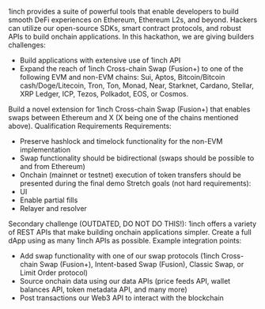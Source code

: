 1inch provides a suite of powerful tools that enable developers to build smooth DeFi experiences on Ethereum, Ethereum L2s, and beyond. Hackers can utilize our open-source SDKs, smart contract protocols, and robust APIs to build onchain applications. In this hackathon, we are giving builders challenges:
* Build applications with extensive use of 1inch API
* Expand the reach of 1inch Cross-chain Swap (Fusion+) to one of the following EVM and non-EVM chains: Sui, Aptos, Bitcoin/Bitcoin cash/Doge/Litecoin, Tron, Ton, Monad, Near, Starknet, Cardano, Stellar, XRP Ledger, ICP, Tezos, Polkadot, EOS, or Cosmos.

Build a novel extension for 1inch Cross-chain Swap (Fusion+) that enables swaps between Ethereum and X (X being one of the chains mentioned above).
Qualification Requirements
Requirements:
- Preserve hashlock and timelock functionality for the non-EVM implementation
- Swap functionality should be bidirectional (swaps should be possible to and from Ethereum)
- Onchain (mainnet or testnet) execution of token transfers should be presented during the final demo
Stretch goals (not hard requirements):
- UI
- Enable partial fills
- Relayer and resolver


Secondary challenge (OUTDATED, DO NOT DO THIS!):
1inch offers a variety of REST APIs that make building onchain applications simpler. Create a full dApp using as many 1inch APIs as possible.
Example integration points:
- Add swap functionality with one of our swap protocols (1inch Cross-chain Swap (Fusion+), Intent-based Swap (Fusion), Classic Swap, or Limit Order protocol)
- Source onchain data using our data APIs (price feeds API, wallet balances API, token metadata API, and many more)
- Post transactions our Web3 API to interact with the blockchain
